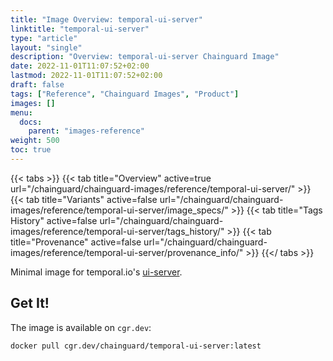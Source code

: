 ```yaml
---
title: "Image Overview: temporal-ui-server"
linktitle: "temporal-ui-server"
type: "article"
layout: "single"
description: "Overview: temporal-ui-server Chainguard Image"
date: 2022-11-01T11:07:52+02:00
lastmod: 2022-11-01T11:07:52+02:00
draft: false
tags: ["Reference", "Chainguard Images", "Product"]
images: []
menu:
  docs:
    parent: "images-reference"
weight: 500
toc: true
---
```


{{< tabs >}}
{{< tab title="Overview" active=true url="/chainguard/chainguard-images/reference/temporal-ui-server/" >}}
{{< tab title="Variants" active=false url="/chainguard/chainguard-images/reference/temporal-ui-server/image_specs/" >}}
{{< tab title="Tags History" active=false url="/chainguard/chainguard-images/reference/temporal-ui-server/tags_history/" >}}
{{< tab title="Provenance" active=false url="/chainguard/chainguard-images/reference/temporal-ui-server/provenance_info/" >}}
{{</ tabs >}}



Minimal image for temporal.io's [ui-server](https://github.com/temporalio/ui-server).

## Get It!

The image is available on `cgr.dev`:

```
docker pull cgr.dev/chainguard/temporal-ui-server:latest
```

